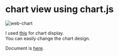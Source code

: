 # chart view using chart.js
![web-chart](https://user-images.githubusercontent.com/6020549/164565773-05d37c97-0cfc-4573-9e19-76f6f2d7757d.jpg)

I used [this](https://nagix.github.io/chartjs-plugin-streaming/1.9.0/) for chart display.   
You can easily change the chart design.   

Document is [here](https://www.chartjs.org/docs/latest/).   

